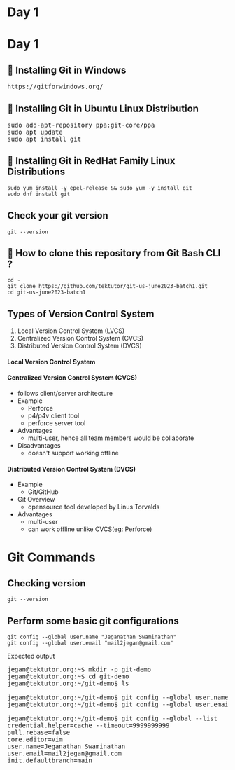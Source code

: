 # Day 1

# Day 1

## 📌 Installing Git in Windows
<pre>
https://gitforwindows.org/
</pre>

## 📌 Installing Git in Ubuntu Linux Distribution
<pre>
sudo add-apt-repository ppa:git-core/ppa 
sudo apt update
sudo apt install git
</pre>

## 📌 Installing Git in RedHat Family Linux Distributions
```
sudo yum install -y epel-release && sudo yum -y install git
sudo dnf install git
```

## Check your git version
```
git --version
```

## 🔖 How to clone this repository from Git Bash CLI ?
```
cd ~
git clone https://github.com/tektutor/git-us-june2023-batch1.git
cd git-us-june2023-batch1
```

## Types of Version Control System 
1. Local Version Control System (LVCS)
2. Centralized Version Control System (CVCS)
3. Distributed Version Control System (DVCS)


#### Local Version Control System

#### Centralized Version Control System (CVCS)
- follows client/server architecture
- Example
  - Perforce
  - p4/p4v client tool
  - perforce server tool
- Advantages
  - multi-user, hence all team members would be collaborate
- Disadvantages
  - doesn't support working offline
 
#### Distributed Version Control System (DVCS)
- Example
  - Git/GitHub
- Git Overview
  - opensource tool developed by Linus Torvalds
- Advantages
  - multi-user
  - can work offline unlike CVCS(eg: Perforce)


# Git Commands

## Checking version
```
git --version
```

## Perform some basic git configurations
```
git config --global user.name "Jeganathan Swaminathan"
git config --global user.email "mail2jegan@gmail.com"

```

Expected output
<pre>
jegan@tektutor.org:~$ mkdir -p git-demo
jegan@tektutor.org:~$ cd git-demo
jegan@tektutor.org:~/git-demo$ ls

jegan@tektutor.org:~/git-demo$ git config --global user.name "Jeganathan Swaminathan"
jegan@tektutor.org:~/git-demo$ git config --global user.email "mail2jegan@gmail.com"

jegan@tektutor.org:~/git-demo$ git config --global --list
credential.helper=cache --timeout=9999999999
pull.rebase=false
core.editor=vim
user.name=Jeganathan Swaminathan
user.email=mail2jegan@gmail.com
init.defaultbranch=main
</pre>
